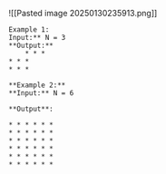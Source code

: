 ![[Pasted image 20250130235913.png]]

```
Example 1:
Input:** N = 3
**Output:** 
	* * *
* * *
* * *

**Example 2:**
**Input:** N = 6

**Output**:

* * * * * *
* * * * * *
* * * * * *
* * * * * *
* * * * * *
* * * * * *
```
